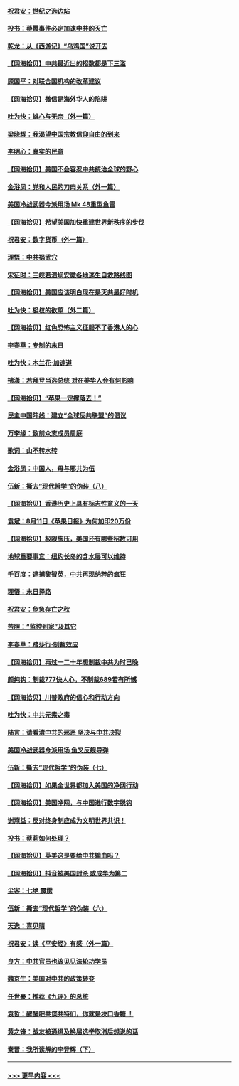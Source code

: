 #### [祝君安：世纪之选边站](../pages/nsc993/n12342382.md?t=08201151) 
#### [投书：蔡霞事件必定加速中共的灭亡](../pages/nsc993/n12341881.md?t=08201151) 
#### [乾龙：从《西游记》“乌鸡国”说开去](../pages/nsc993/n12341690.md?t=08201151) 
#### [【网海拾贝】中共最近出的招数都是下三滥](../pages/nsc993/n12341593.md?t=08201151) 
#### [顾国平：对联合国机构的改革建议](../pages/nsc993/n12339928.md?t=08201151) 
#### [【网海拾贝】微信是海外华人的陷阱](../pages/nsc993/n12338868.md?t=08201151) 
#### [吐为快：雄心与无奈（外一篇）](../pages/nsc993/n12338132.md?t=08201151) 
#### [梁晓辉：我渴望中国宗教信仰自由的到来](../pages/nsc993/n12336657.md?t=08201151) 
#### [李明心：真实的民意](../pages/nsc993/n12336089.md?t=08201151) 
#### [【网海拾贝】美国不会容忍中共统治全球的野心](../pages/nsc993/n12336063.md?t=08201151) 
#### [金浴凤：党和人民的刀肉关系（外一篇）](../pages/nsc993/n12335834.md?t=08201151) 
#### [美国冷战武器今派用场 Mk 48重型鱼雷](../pages/nsc993/n12335354.md?t=08201151) 
#### [【网海拾贝】希望美国加快重建世界新秩序的步伐](../pages/nsc993/n12334224.md?t=08201151) 
#### [祝君安：数字货币（外一篇）](../pages/nsc993/n12334186.md?t=08201151) 
#### [理悟：中共祸武穴](../pages/nsc993/n12333962.md?t=08201151) 
#### [宋征时：三峡若溃坝安徽各地逃生自救路线图](../pages/nsc993/n12332450.md?t=08201151) 
#### [【网海拾贝】美国应该明白现在是灭共最好时机](../pages/nsc993/n12332313.md?t=08201151) 
#### [吐为快：极权的欲望（外二篇）](../pages/nsc993/n12332089.md?t=08201151) 
#### [【网海拾贝】红色恐怖主义征服不了香港人的心](../pages/nsc993/n12329296.md?t=08201151) 
#### [李春草：专制的末日](../pages/nsc993/n12329079.md?t=08201151) 
#### [吐为快：木兰花‧加速道](../pages/nsc993/n12327366.md?t=08201151) 
#### [拂潇：若拜登当选总统 对在美华人会有何影响](../pages/nsc993/n12295996.md?t=08201151) 
#### [【网海拾贝】“苹果一定撑落去！”](../pages/nsc993/n12326784.md?t=08201151) 
#### [民主中国阵线：建立“全球反共联盟”的倡议](../pages/nsc993/n12324177.md?t=08201151) 
#### [万李缘：致前众志成员周庭](../pages/nsc993/n12324635.md?t=08201151) 
#### [歌词：山不转水转](../pages/nsc993/n12324599.md?t=08201151) 
#### [金浴凤：中国人，毋与邪共为伍](../pages/nsc993/n12324257.md?t=08201151) 
#### [伍新：撕去“现代哲学”的伪装（八）](../pages/nsc993/n12324188.md?t=08201151) 
#### [【网海拾贝】香港历史上具有标志性意义的一天](../pages/nsc993/n12324021.md?t=08201151) 
#### [袁斌：8月11日《苹果日报》为何加印20万份](../pages/nsc993/n12323955.md?t=08201151) 
#### [【网海拾贝】极限施压，美国还有哪些招数可用](../pages/nsc993/n12322512.md?t=08201151) 
#### [地球重要事宜：纽约长岛的含水层可以维持](../pages/nsc993/n12321844.md?t=08201151) 
#### [千百度：逮捕黎智英，中共再现纳粹的疯狂](../pages/nsc993/n12321777.md?t=08201151) 
#### [理悟：末日择路](../pages/nsc993/n12320812.md?t=08201151) 
#### [祝君安：危急存亡之秋](../pages/nsc993/n12320795.md?t=08201151) 
#### [苦胆：“监控到家”及其它](../pages/nsc993/n12320751.md?t=08201151) 
#### [李春草：踏莎行·制裁效应](../pages/nsc993/n12318290.md?t=08201151) 
#### [【网海拾贝】再过一二十年想制裁中共为时已晚](../pages/nsc993/n12318195.md?t=08201151) 
#### [颜纯钩：制裁777快人心，不制裁689若有所憾](../pages/nsc993/n12316912.md?t=08201151) 
#### [【网海拾贝】川普政府的信心和行动方向](../pages/nsc993/n12316673.md?t=08201151) 
#### [吐为快：中共元素之毒](../pages/nsc993/n12316547.md?t=08201151) 
#### [陆言：请看清中共的邪恶 坚决与中共决裂](../pages/nsc993/n12315784.md?t=08201151) 
#### [美国冷战武器今派用场 鱼叉反舰导弹](../pages/nsc993/n12316258.md?t=08201151) 
#### [伍新：撕去“现代哲学”的伪装（七）](../pages/nsc993/n12315846.md?t=08201151) 
#### [【网海拾贝】如果全世界都加入美国的净网行动](../pages/nsc993/n12315588.md?t=08201151) 
#### [【网海拾贝】美国净网，与中国进行数字脱钩](../pages/nsc993/n12312813.md?t=08201151) 
#### [谢燕益：反对终身制应成为文明世界共识！](../pages/nsc993/n12310465.md?t=08201151) 
#### [投书：蔡莉如何处理？](../pages/nsc993/n12310224.md?t=08201151) 
#### [【网海拾贝】英美这是要给中共输血吗？](../pages/nsc993/n12307646.md?t=08201151) 
#### [【网海拾贝】抖音被美国封杀 或成华为第二](../pages/nsc993/n12305277.md?t=08201151) 
#### [尘客：七绝 霹雳](../pages/nsc993/n12304053.md?t=08201151) 
#### [伍新：撕去“现代哲学”的伪装（六）](../pages/nsc993/n12303243.md?t=08201151) 
#### [天逸：喜见晴](../pages/nsc993/n12303226.md?t=08201151) 
#### [祝君安：读《平安经》有感（外一篇）](../pages/nsc993/n12303170.md?t=08201151) 
#### [良方：中共官员也该见见法轮功学员](../pages/nsc993/n12302985.md?t=08201151) 
#### [魏京生：美国对中共的政策转变](../pages/nsc993/n12302929.md?t=08201151) 
#### [任世豪：推荐《九评》的总统](../pages/nsc993/n12302838.md?t=08201151) 
#### [袁哲：醒醒吧共谍共特们，你就是块口香糖 ！](../pages/nsc993/n12302678.md?t=08201151) 
#### [黄之锋：战友被通缉及换届选举取消后想说的话](../pages/nsc993/n12302681.md?t=08201151) 
#### [秦晋：我所读解的李登辉（下）](../pages/nsc993/n12302171.md?t=08201151) 

----
#### [ >>> 更早内容 <<< ](../indexes/nsc993-earlier.md)
